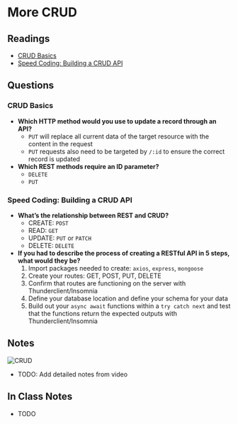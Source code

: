# More CRUD

## Readings

* [CRUD Basics](https://medium.com/geekculture/crud-operations-explained-2a44096e9c88)
* [Speed Coding: Building a CRUD API](https://www.youtube.com/watch?v=EzNcBhSv1Wo)

## Questions

### CRUD Basics

* **Which HTTP method would you use to update a record through an API?**
  * `PUT` will replace all current data of the target resource with the content in the request
  * `PUT` requests also need to be targeted by `/:id` to ensure the correct record is updated
* **Which REST methods require an ID parameter?**
  * `DELETE`
  * `PUT`

### Speed Coding: Building a CRUD API

* **What’s the relationship between REST and CRUD?**
  * CREATE: `POST`
  * READ: `GET`
  * UPDATE: `PUT` or `PATCH`
  * DELETE: `DELETE`
* **If you had to describe the process of creating a RESTful API in 5 steps, what would they be?**
  1. Import packages needed to create: `axios`, `express`, `mongoose`
  2. Create your routes: GET, POST, PUT, DELETE
  3. Confirm that routes are functioning on the server with Thunderclient/Insomnia
  4. Define your database location and define your schema for your data
  5. Build out your `async await` functions within a `try catch next` and test that the functions return the expected outputs with Thunderclient/Insomnia

## Notes

![CRUD](https://miro.medium.com/max/1100/1*2eBdh0vLZjUyCDF6x1EqvQ.png)

* TODO: Add detailed notes from video

## In Class Notes

* TODO
